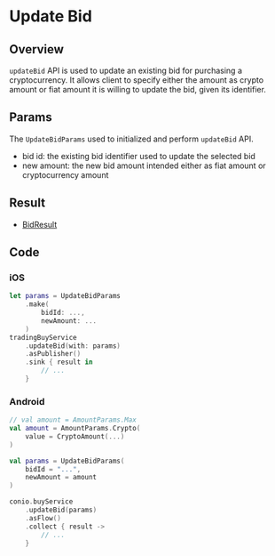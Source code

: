 # Update Bid

## Overview

`updateBid` API is used to update an existing bid for purchasing a cryptocurrency. It allows client to specify either the amount as crypto amount or fiat amount it is willing to update the bid, given its identifier.

## Params

The `UpdateBidParams` used to initialized and perform `updateBid` API.

- bid id: the existing bid identifier used to update the selected bid
- new amount: the new bid amount intended either as fiat amount or cryptocurrency amount

## Result

- [BidResult](BidResult.md)

## Code

### iOS
```swift
let params = UpdateBidParams
    .make(
        bidId: ..., 
        newAmount: ...
    )
tradingBuyService
    .updateBid(with: params)
    .asPublisher()
    .sink { result in
        // ...
    }
```

### Android
```kotlin
// val amount = AmountParams.Max
val amount = AmountParams.Crypto(
    value = CryptoAmount(...)
)

val params = UpdateBidParams(
    bidId = "...",
    newAmount = amount
)

conio.buyService
    .updateBid(params)
    .asFlow()
    .collect { result ->
        // ...
    }
```